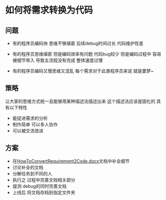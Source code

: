 # 如何将需求转换为代码

## 问题

* 有的程序员编码快 思维不够缜密 
    后续debug时间过长 代码维护性差

* 有的程序员思维缜密 但是编码效率有问题
    代码bug较少 但是编码过程中 容易被细节带入 导致主流程没有完成 整体速度过慢

* 有的程序员编码又慢思维又混乱
    每个需求对于此类程序员来说 就是噩梦~

## 策略
让大家的思维方式统一且能够用某种描述法描述出来 这个描述法应该是固化的 具有以下特性

* 能促进需求的分析
* 制作简单 可以多人协作
* 可以被交流改进

## 方案

* 在[HowToConvertRequirement2Code.docx](/resource/word)文档中补全细节
* 讨论补全的文档
* 分解任务到不同的人
* 执行之 过程中完善文档相关部分
* 提测 debug的同时完善文档
* 上线后 将文档存档到指定文件夹